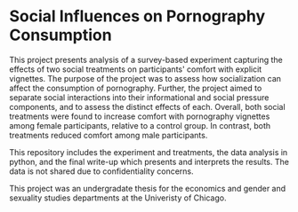 # Social Influences on Pornography Consumption
This project presents analysis of a survey-based experiment capturing the effects of two social treatments on participants' comfort with explicit vignettes. The purpose of the project was to assess how socialization can affect the consumption of pornography. Further, the project aimed to separate social interactions into their informational and social pressure components, and to assess the distinct effects of each. Overall, both social treatments were found to increase comfort with pornography vignettes among female participants, relative to a control group. In contrast, both treatments reduced comfort among male participants.

This repository includes the experiment and treatments, the data analysis in python, and the final write-up which presents and interprets the results. The data is not shared due to confidentiality concerns.

This project was an undergradate thesis for the economics and gender and sexuality studies departments at the Univeristy of Chicago.
